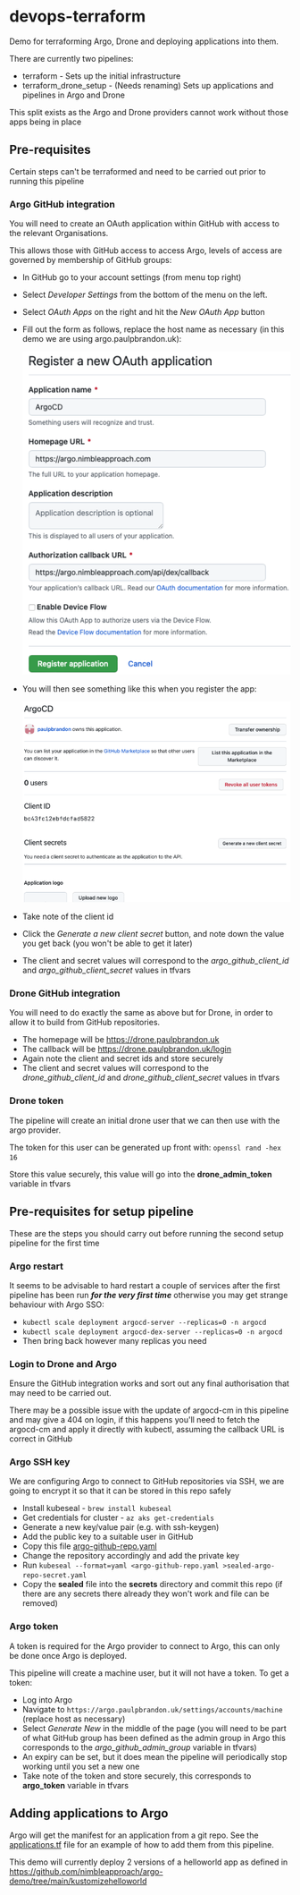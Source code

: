 # devops-terraform
Demo for terraforming Argo, Drone and deploying applications into them.

There are currently two pipelines:
- terraform - Sets up the initial infrastructure
- terraform_drone_setup - (Needs renaming) Sets up applications and pipelines in Argo and Drone

This split exists as the Argo and Drone providers cannot work without those apps being in place

## Pre-requisites
Certain steps can't be terraformed and need to be carried out prior to running this pipeline

### Argo GitHub integration
You will need to create an OAuth application within GitHub with access to the relevant Organisations.

This allows those with GitHub access to access Argo, levels of access are governed by membership of GitHub groups:

- In GitHub go to your account settings (from menu top right)
- Select *Developer Settings* from the bottom of the menu on the left.
- Select *OAuth Apps* on the right and hit the *New OAuth App* button
- Fill out the form as follows, replace the host name as necessary (in this demo we are using argo.paulpbrandon.uk):

  ![add repo](./img/createOAuth.png)
- You will then see something like this when you register the app:

  ![add repo](./img/createdOAuthApp.png)
- Take note of the client id
- Click the *Generate a new client secret* button, and note down the value you get back (you won't be able to get it later)
- The client and secret values will correspond to the *argo_github_client_id* and *argo_github_client_secret* values in tfvars

### Drone GitHub integration
You will need to do exactly the same as above but for Drone, in order to allow it to build from GitHub repositories.
- The homepage will be https://drone.paulpbrandon.uk
- The callback will be https://drone.paulpbrandon.uk/login
- Again note the client and secret ids and store securely
- The client and secret values will correspond to the *drone_github_client_id* and *drone_github_client_secret* values in tfvars

### Drone token
The pipeline will create an initial drone user that we can then use with the argo provider. 

The token for this user can be generated up front with:
`openssl rand -hex 16`

Store this value securely, this value will go into the **drone_admin_token** variable in tfvars

## Pre-requisites for setup pipeline
These are the steps you should carry out before running the second setup pipeline for the first time

### Argo restart
It seems to be advisable to hard restart a couple of services after the first pipeline has been run ***for the very first time*** otherwise you may get strange behaviour with Argo SSO:
- `kubectl scale deployment argocd-server --replicas=0 -n argocd`
- `kubectl scale deployment argocd-dex-server --replicas=0 -n argocd`
- Then bring back however many replicas you need

### Login to Drone and Argo
Ensure the GitHub integration works and sort out any final authorisation that may need to be carried out.

There may be a possible issue with the update of argocd-cm in this pipeline and may give a 404 on login, if this happens you'll need to fetch the argocd-cm and apply it directly with kubectl, assuming the callback URL is correct in GitHub

### Argo SSH key
We are configuring Argo to connect to GitHub repositories via SSH, we are going to encrypt it so that it can be stored in this repo safely
- Install kubeseal - `brew install kubeseal`
- Get credentials for cluster - `az aks get-credentials`
- Generate a new key/value pair (e.g. with ssh-keygen)
- Add the public key to a suitable user in GitHub
- Copy this file [argo-github-repo.yaml](./templates/argo-github-repo.yaml)
- Change the repository accordingly and add the private key
- Run `kubeseal --format=yaml <argo-github-repo.yaml >sealed-argo-repo-secret.yaml`
- Copy the **sealed** file into the **secrets** directory and commit this repo (if there are any secrets there already they won't work and file can be removed)

### Argo token
A token is required for the Argo provider to connect to Argo, this can only be done once Argo is deployed. 

This pipeline will create a machine user, but it will not have a token. To get a token:
- Log into Argo
- Navigate to `https://argo.paulpbrandon.uk/settings/accounts/machine` (replace host as necessary)
- Select *Generate New* in the middle of the page (you will need to be part of what GitHub group has been defined as the admin group in Argo this corresponds to the *argo_github_admin_group* variable in tfvars)
- An expiry can be set, but it does mean the pipeline will periodically stop working until you set a new one
- Take note of the token and store securely, this corresponds to **argo_token** variable in tfvars

## Adding applications to Argo
Argo will get the manifest for an application from a git repo. See the [applications.tf](./terraform_drone_setup/applications.tf) file for an example of how to add them from this pipeline.

This demo will currently deploy 2 versions of a helloworld app as defined in https://github.com/nimbleapproach/argo-demo/tree/main/kustomizehelloworld 